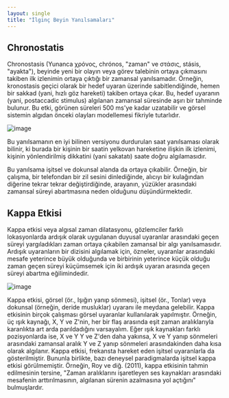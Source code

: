 ```yaml
---
layout: single
title: "İlginç Beyin Yanılsamaları"
---
```

Chronostatis
-
Chronostasis (Yunanca χρόνος, chrónos, "zaman" ve στάσις, stásis, "ayakta"), beyinde yeni bir olayın veya görev talebinin ortaya çıkmasını takiben ilk izlenimin ortaya çıktığı bir zamansal yanılsamadır. Örneğin, kronostasis geçici olarak bir hedef uyaran üzerinde sabitlendiğinde, hemen bir sakkad (yani, hızlı göz hareketi) takiben ortaya çıkar. Bu, hedef uyaranın (yani, postaccadic stimulus) algılanan zamansal süresinde aşırı bir tahminde bulunur. Bu etki, görünen süreleri 500 ms'ye kadar uzatabilir ve görsel sistemin algıdan önceki olayları modellemesi fikriyle tutarlıdır.

![image](https://i.pinimg.com/originals/c9/bd/7a/c9bd7a16beae0bd10b56eb511434b73c.gif)

Bu yanılsamanın en iyi bilinen versiyonu durdurulan saat yanılsaması olarak bilinir, ki burada bir kişinin bir saatin yelkovan hareketine ilişkin ilk izlenimi, kişinin yönlendirilmiş dikkatini (yani sakatatı) saate doğru algılamasıdır.

Bu yanılsama işitsel ve dokunsal alanda da ortaya çıkabilir. Örneğin, bir çalışma, bir telefondan bir zil sesini dinlediğinde, alıcıyı bir kulağından diğerine tekrar tekrar değiştirdiğinde, arayanın, yüzükler arasındaki zamansal süreyi abartmasına neden olduğunu düşündürmektedir.

Kappa Etkisi
-
Kappa etkisi veya algısal zaman dilatasyonu, gözlemciler farklı lokasyonlarda ardışık olarak uygulanan duyusal uyaranlar arasındaki geçen süreyi yargıladıkları zaman ortaya çıkabilen zamansal bir algı yanılsamasıdır. Ardışık uyaranların bir dizisini algılamak için, özneler, uyaranlar arasındaki mesafe yeterince büyük olduğunda ve birbirinin yeterince küçük olduğu zaman geçen süreyi küçümsemek için iki ardışık uyaran arasında geçen süreyi abartma eğilimindedir.

![image](https://uploads.scratch.mit.edu/projects/thumbnails/73339718.png)

Kappa etkisi, görsel (ör., Işığın yanıp sönmesi), işitsel (ör., Tonlar) veya dokunsal (örneğin, deride musluklar) uyaranı ile meydana gelebilir. Kappa etkisinin birçok çalışması görsel uyaranlar kullanılarak yapılmıştır. Örneğin, üç ışık kaynağı, X, Y ve Z'nin, her bir flaş arasında eşit zaman aralıklarıyla karanlıkta art arda parıldadığını varsayalım. Eğer ışık kaynakları farklı pozisyonlarda ise, X ve Y Y ve Z'den daha yakınsa, X ve Y yanıp sönmeleri arasındaki zamansal aralık Y ve Z yanıp sönmeleri arasındakinden daha kısa olarak algılanır. Kappa etkisi, frekansta hareket eden işitsel uyaranlarla da gösterilmiştir. Bununla birlikte, bazı deneysel paradigmalarda işitsel kappa etkisi görülmemiştir. Örneğin, Roy ve diğ. (2011), kappa etkisinin tahmin edilmesinin tersine, "Zaman aralıklarını işaretleyen ses kaynakları arasındaki mesafenin arttırılmasının, algılanan sürenin azalmasına yol açtığını" bulmuşlardır.
